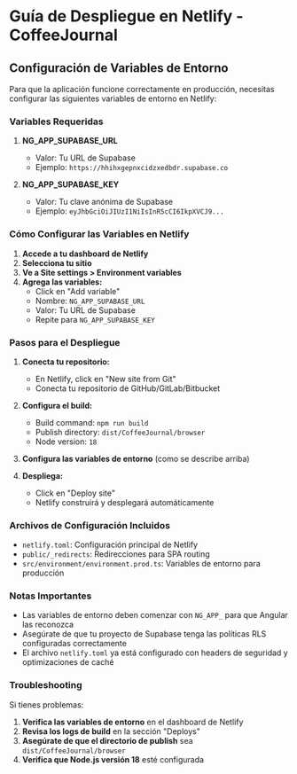 # Guía de Despliegue en Netlify - CoffeeJournal

## Configuración de Variables de Entorno

Para que la aplicación funcione correctamente en producción, necesitas configurar las siguientes variables de entorno en Netlify:

### Variables Requeridas

1. **NG_APP_SUPABASE_URL**
   - Valor: Tu URL de Supabase
   - Ejemplo: `https://hhihxgepnxcidzxedbdr.supabase.co`

2. **NG_APP_SUPABASE_KEY**
   - Valor: Tu clave anónima de Supabase
   - Ejemplo: `eyJhbGciOiJIUzI1NiIsInR5cCI6IkpXVCJ9...`

### Cómo Configurar las Variables en Netlify

1. **Accede a tu dashboard de Netlify**
2. **Selecciona tu sitio**
3. **Ve a Site settings > Environment variables**
4. **Agrega las variables:**
   - Click en "Add variable"
   - Nombre: `NG_APP_SUPABASE_URL`
   - Valor: Tu URL de Supabase
   - Repite para `NG_APP_SUPABASE_KEY`

### Pasos para el Despliegue

1. **Conecta tu repositorio:**
   - En Netlify, click en "New site from Git"
   - Conecta tu repositorio de GitHub/GitLab/Bitbucket

2. **Configura el build:**
   - Build command: `npm run build`
   - Publish directory: `dist/CoffeeJournal/browser`
   - Node version: `18`

3. **Configura las variables de entorno** (como se describe arriba)

4. **Despliega:**
   - Click en "Deploy site"
   - Netlify construirá y desplegará automáticamente

### Archivos de Configuración Incluidos

- `netlify.toml`: Configuración principal de Netlify
- `public/_redirects`: Redirecciones para SPA routing
- `src/environment/environment.prod.ts`: Variables de entorno para producción

### Notas Importantes

- Las variables de entorno deben comenzar con `NG_APP_` para que Angular las reconozca
- Asegúrate de que tu proyecto de Supabase tenga las políticas RLS configuradas correctamente
- El archivo `netlify.toml` ya está configurado con headers de seguridad y optimizaciones de caché

### Troubleshooting

Si tienes problemas:

1. **Verifica las variables de entorno** en el dashboard de Netlify
2. **Revisa los logs de build** en la sección "Deploys"
3. **Asegúrate de que el directorio de publish** sea `dist/CoffeeJournal/browser`
4. **Verifica que Node.js versión 18** esté configurada
